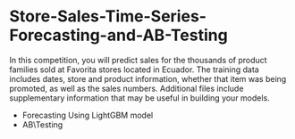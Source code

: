 # Store-Sales-Time-Series-Forecasting-and-AB-Testing
In this competition, you will predict sales for the thousands of product families sold at Favorita stores located in Ecuador. The training data includes dates, store and product information, whether that item was being promoted, as well as the sales numbers. Additional files include supplementary information that may be useful in building your models.

- Forecasting Using LightGBM model
- AB\Testing

